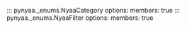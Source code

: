 ::: pynyaa._enums.NyaaCategory
    options:
        members: true
::: pynyaa._enums.NyaaFilter
    options:
        members: true
